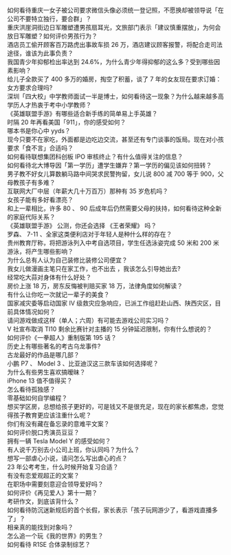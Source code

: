 如何看待重庆一女子被公司要求微信头像必须统一登记照，不愿换却被领导说「在公司不要特立独行，要合群」？  
重庆洪崖洞街边日军雕塑遭男孩扇耳光，文旅部门表示「建议慎重摆放」，为何会放日军雕塑？如何评价男孩行为？  
酒店员工偷开顾客百万路虎出事故车损 26 万，酒店建议顾客报警，将配合走司法途径，谁该为此事负责？  
我国青少年抑郁检出率达到 24.6%，为什么青少年得抑郁的这么多？受到哪些因素影响？  
给儿子全款买了 400 多万的婚房，掏空了积蓄，谈了 7 年的女友现在要求订婚：女方要求合理吗?  
深圳「四大校」中学教师面试一半是博士，如何看待这一现象？为什么越来越多高学历人才热衷于考中小学教师？  
《英雄联盟手游》有哪些适合新手练的简单易上手英雄？  
时隔 20 年再看美国「911」，你的感受如何？  
哪本书是你心中 yyds？  
现今只要不在家吃，外面都是边吃边交流，甚至还有专门谈事的饭局。现在对小孩要求「食不言」合适吗？  
如何看待联想集团科创板 IPO 审核终止？有什么值得关注的信息？  
如何看待北大博导因「第一学历」遭学生嫌弃？第一学历的偏见该如何扭转？  
男子教不好女儿算数躺马路中间哭求民警拘留，女儿说 800 减 700 等于 900，父母教孩子有多难？  
互联网大厂中层（年薪大几十万百万）那种有 35 岁危机吗？  
女孩子能有多好看漂亮？  
和上一辈相比，许多 80 、 90 后成年后仍然需要父母的扶持，如何看待这种全新的家庭代际关系？  
《英雄联盟手游》 公测，你还会选择 《王者荣耀》 吗？  
罗森、 7-11 、全家这类便利店对于年轻人是种什么样的存在？  
贵州教育厅称，将把游泳列入中考自选项目，学生任选泳姿完成 50 米和 200 米游泳，将产生哪些影响？  
为什么总有人认为自己装修比装修公司便宜？  
我女儿做漫画主笔只在家工作，也不出去 ，我该怎么引导她出去?  
经常吃大蒜对身体有什么好处？  
房价上涨 18 万，房东反悔被判赔买家 18 万，法律角度如何解读？  
有什么让你吃一次就记一辈子的美食？  
国家减灾委等启动国家 Ⅳ 级救灾应急响应，已派工作组赶赴山西、陕西灾区，目前具体情况如何？  
请问游戏做成这样（单人；六周）有可能去游戏公司实习吗？  
V 社宣布取消 TI10 剩余比赛针对主播的 15 分钟延迟限制，你有什么想说的？  
如何评价《一拳超人》重制版第 195 话？  
历史上有哪些著名的考古乌龙事件?  
古龙最好的作品是哪几部？  
小鹏 P7 、 Model 3 、比亚迪汉这三款车该如何选择呢？  
为什么有些男生喜欢搞暧昧？  
iPhone 13 值不值得买？  
怎么看待孤独感？  
零基础如何自学编程？  
想买学区房，总想给孩子更好的，可是钱又不是很充足，现在的家长都焦虑，您觉得孩子教育更应该注重什么呢？  
你们有没有藏在备忘录的意难平文案？  
如何评价脱口秀演员豆豆？  
拥有一辆 Tesla Model Y 的感受如何？  
有人说千万别去小公司上班，你认同吗？为什么？  
想写一部虐心小说，请问怎么写出虐心的点？  
23 年公考考生，什么时候开始复习合适？  
有没有恋爱观超正的文案？  
在职场中需要刻意迎合领导爱好吗？  
如何评价《再见爱人》第十一期？  
考研作文，到底该背什么？  
如何看待防沉迷新规后的首个长假，家长表示「孩子玩网游少了，看游戏直播多了」？  
相亲真的能找到对象吗？  
怎么追一个玩《我的世界》的男生？  
如何看待 R1SE 合体录制综艺？  

